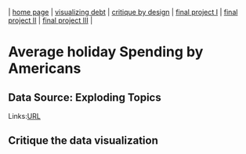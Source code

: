 | [home page](https://cmustudent.github.io/tswd-portfolio-templates/) | [visualizing debt](visualizing-government-debt) | [critique by design](critique-by-design) | [final project I](final-project-part-one) | [final project II](final-project-part-two) | [final project III](final-project-part-three) |

# Average holiday Spending by Americans

## Data Source: Exploding Topics

Links:[URL](https://explodingtopics.com/blog/christmas-spending-stats)

## Critique the data visualization
